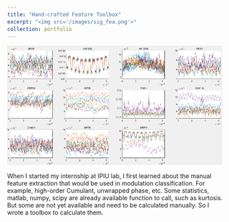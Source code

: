 ```yaml
---
title: "Hand-crafted Feature Toolbox"
excerpt: "<img src='/images/sig_fea.png'>"
collection: portfolio
---
```

![](/images/sig_fea.png)

When I started my internship at IPIU lab, I first learned about the manual feature extraction that would be used in modulation classification. For example, high-order Cumulant, unwrapped phase, etc. Some statistics, matlab, numpy, scipy are already available function to call, such as kurtosis. But some are not yet available and need to be calculated manually. So I wrote a toolbox to calculate them.
